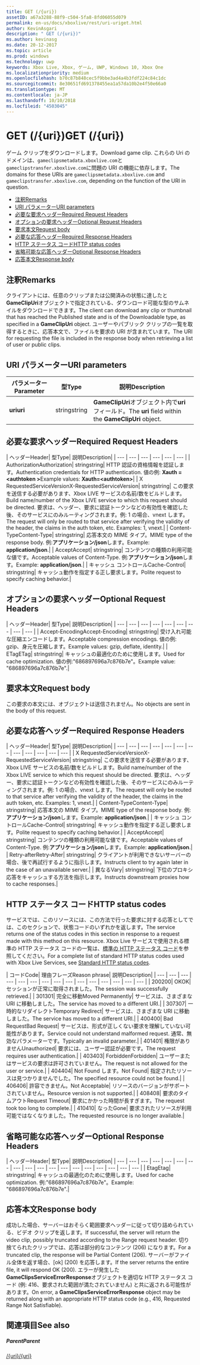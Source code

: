 ```yaml
---
title: GET (/{uri})
assetID: a67a3288-88f9-c504-5fa8-8fd06055d079
permalink: en-us/docs/xboxlive/rest/uri-uriget.html
author: KevinAsgari
description: " GET (/{uri})"
ms.author: kevinasg
ms.date: 20-12-2017
ms.topic: article
ms.prod: windows
ms.technology: uwp
keywords: Xbox Live, Xbox, ゲーム, UWP, Windows 10, Xbox One
ms.localizationpriority: medium
ms.openlocfilehash: b70c87b848cec5f9bbe3ad4a4b3fdf224c84c1dc
ms.sourcegitcommit: 8e30651fd691378455ea1a57da10b2e4f50e66a0
ms.translationtype: MT
ms.contentlocale: ja-JP
ms.lasthandoff: 10/10/2018
ms.locfileid: "4503045"
---
```

# <a name="get-uri"></a><span data-ttu-id="d8bf7-104">GET (/{uri})</span><span class="sxs-lookup"><span data-stu-id="d8bf7-104">GET (/{uri})</span></span>
<span data-ttu-id="d8bf7-105">ゲーム クリップをダウンロードします。</span><span class="sxs-lookup"><span data-stu-id="d8bf7-105">Download game clip.</span></span> <span data-ttu-id="d8bf7-106">これらの Uri のドメインは、`gameclipsmetadata.xboxlive.com`と`gameclipstransfer.xboxlive.com`に問題の URI の機能に依存します。</span><span class="sxs-lookup"><span data-stu-id="d8bf7-106">The domains for these URIs are `gameclipsmetadata.xboxlive.com` and `gameclipstransfer.xboxlive.com`, depending on the function of the URI in question.</span></span>
 
  * [<span data-ttu-id="d8bf7-107">注釈</span><span class="sxs-lookup"><span data-stu-id="d8bf7-107">Remarks</span></span>](#ID4EX)
  * [<span data-ttu-id="d8bf7-108">URI パラメーター</span><span class="sxs-lookup"><span data-stu-id="d8bf7-108">URI parameters</span></span>](#ID4EDB)
  * [<span data-ttu-id="d8bf7-109">必要な要求ヘッダー</span><span class="sxs-lookup"><span data-stu-id="d8bf7-109">Required Request Headers</span></span>](#ID4EEC)
  * [<span data-ttu-id="d8bf7-110">オプションの要求ヘッダー</span><span class="sxs-lookup"><span data-stu-id="d8bf7-110">Optional Request Headers</span></span>](#ID4EQE)
  * [<span data-ttu-id="d8bf7-111">要求本文</span><span class="sxs-lookup"><span data-stu-id="d8bf7-111">Request body</span></span>](#ID4EZF)
  * [<span data-ttu-id="d8bf7-112">必要な応答ヘッダー</span><span class="sxs-lookup"><span data-stu-id="d8bf7-112">Required Response Headers</span></span>](#ID4EEG)
  * [<span data-ttu-id="d8bf7-113">HTTP ステータス コード</span><span class="sxs-lookup"><span data-stu-id="d8bf7-113">HTTP status codes</span></span>](#ID4EYAAC)
  * [<span data-ttu-id="d8bf7-114">省略可能な応答ヘッダー</span><span class="sxs-lookup"><span data-stu-id="d8bf7-114">Optional Response Headers</span></span>](#ID4EOFAC)
  * [<span data-ttu-id="d8bf7-115">応答本文</span><span class="sxs-lookup"><span data-stu-id="d8bf7-115">Response body</span></span>](#ID4EOGAC)
 
<a id="ID4EX"></a>

 
## <a name="remarks"></a><span data-ttu-id="d8bf7-116">注釈</span><span class="sxs-lookup"><span data-stu-id="d8bf7-116">Remarks</span></span>
 
<span data-ttu-id="d8bf7-117">クライアントには、任意のクリップまたは公開済みの状態に達したと**GameClipUri**オブジェクトで指定されている、ダウンロード可能な型のサムネイルをダウンロードできます。</span><span class="sxs-lookup"><span data-stu-id="d8bf7-117">The client can download any clip or thumbnail that has reached the Published state and is of the Downloadable type, as specified in a **GameClipUri** object.</span></span> <span data-ttu-id="d8bf7-118">ユーザーやパブリック クリップの一覧を取得するときに、応答本文で、ファイルを要求の URI が含まれています。</span><span class="sxs-lookup"><span data-stu-id="d8bf7-118">The URI for requesting the file is included in the response body when retrieving a list of user or public clips.</span></span>
  
<a id="ID4EDB"></a>

 
## <a name="uri-parameters"></a><span data-ttu-id="d8bf7-119">URI パラメーター</span><span class="sxs-lookup"><span data-stu-id="d8bf7-119">URI parameters</span></span>
 
| <span data-ttu-id="d8bf7-120">パラメーター</span><span class="sxs-lookup"><span data-stu-id="d8bf7-120">Parameter</span></span>| <span data-ttu-id="d8bf7-121">型</span><span class="sxs-lookup"><span data-stu-id="d8bf7-121">Type</span></span>| <span data-ttu-id="d8bf7-122">説明</span><span class="sxs-lookup"><span data-stu-id="d8bf7-122">Description</span></span>| 
| --- | --- | --- | 
| <b><span data-ttu-id="d8bf7-123">uri</span><span class="sxs-lookup"><span data-stu-id="d8bf7-123">uri</span></span></b>| <span data-ttu-id="d8bf7-124">string</span><span class="sxs-lookup"><span data-stu-id="d8bf7-124">string</span></span>| <span data-ttu-id="d8bf7-125"><b>GameClipUri</b>オブジェクト内で<b>uri</b>フィールド。</span><span class="sxs-lookup"><span data-stu-id="d8bf7-125">The <b>uri</b> field within the <b>GameClipUri</b> object.</span></span>| 
  
<a id="ID4EEC"></a>

 
## <a name="required-request-headers"></a><span data-ttu-id="d8bf7-126">必要な要求ヘッダー</span><span class="sxs-lookup"><span data-stu-id="d8bf7-126">Required Request Headers</span></span>
 
| <span data-ttu-id="d8bf7-127">ヘッダー</span><span class="sxs-lookup"><span data-stu-id="d8bf7-127">Header</span></span>| <span data-ttu-id="d8bf7-128">型</span><span class="sxs-lookup"><span data-stu-id="d8bf7-128">Type</span></span>| <span data-ttu-id="d8bf7-129">説明</span><span class="sxs-lookup"><span data-stu-id="d8bf7-129">Description</span></span>| 
| --- | --- | --- | --- | --- | --- | 
| <span data-ttu-id="d8bf7-130">Authorization</span><span class="sxs-lookup"><span data-stu-id="d8bf7-130">Authorization</span></span>| <span data-ttu-id="d8bf7-131">string</span><span class="sxs-lookup"><span data-stu-id="d8bf7-131">string</span></span>| <span data-ttu-id="d8bf7-132">HTTP 認証の資格情報を認証します。</span><span class="sxs-lookup"><span data-stu-id="d8bf7-132">Authentication credentials for HTTP authentication.</span></span> <span data-ttu-id="d8bf7-133">値の例: <b>Xauth =&lt;authtoken ></b></span><span class="sxs-lookup"><span data-stu-id="d8bf7-133">Example values: <b>Xauth=&lt;authtoken></b></span></span>| 
| <span data-ttu-id="d8bf7-134">X RequestedServiceVersion</span><span class="sxs-lookup"><span data-stu-id="d8bf7-134">X-RequestedServiceVersion</span></span>| <span data-ttu-id="d8bf7-135">string</span><span class="sxs-lookup"><span data-stu-id="d8bf7-135">string</span></span>| <span data-ttu-id="d8bf7-136">この要求を送信する必要があります、Xbox LIVE サービスの名前/数をビルドします。</span><span class="sxs-lookup"><span data-stu-id="d8bf7-136">Build name/number of the Xbox LIVE service to which this request should be directed.</span></span> <span data-ttu-id="d8bf7-137">要求は、ヘッダー、要求に認証トークンなどの有効性を確認した後、そのサービスにのみルーティングされます。例: 1 の場合、vnext します。</span><span class="sxs-lookup"><span data-stu-id="d8bf7-137">The request will only be routed to that service after verifying the validity of the header, the claims in the auth token, etc. Examples: 1, vnext.</span></span>| 
| <span data-ttu-id="d8bf7-138">Content-Type</span><span class="sxs-lookup"><span data-stu-id="d8bf7-138">Content-Type</span></span>| <span data-ttu-id="d8bf7-139">string</span><span class="sxs-lookup"><span data-stu-id="d8bf7-139">string</span></span>| <span data-ttu-id="d8bf7-140">応答本文の MIME タイプ。</span><span class="sxs-lookup"><span data-stu-id="d8bf7-140">MIME type of the response body.</span></span> <span data-ttu-id="d8bf7-141">例:<b>アプリケーション/json</b>します。</span><span class="sxs-lookup"><span data-stu-id="d8bf7-141">Example: <b>application/json</b>.</span></span>| 
| <span data-ttu-id="d8bf7-142">Accept</span><span class="sxs-lookup"><span data-stu-id="d8bf7-142">Accept</span></span>| <span data-ttu-id="d8bf7-143">string</span><span class="sxs-lookup"><span data-stu-id="d8bf7-143">string</span></span>| <span data-ttu-id="d8bf7-144">コンテンツの種類の利用可能な値です。</span><span class="sxs-lookup"><span data-stu-id="d8bf7-144">Acceptable values of Content-Type.</span></span> <span data-ttu-id="d8bf7-145">例:<b>アプリケーション/json</b>します。</span><span class="sxs-lookup"><span data-stu-id="d8bf7-145">Example: <b>application/json</b>.</span></span>| 
| <span data-ttu-id="d8bf7-146">キャッシュ コントロール</span><span class="sxs-lookup"><span data-stu-id="d8bf7-146">Cache-Control</span></span>| <span data-ttu-id="d8bf7-147">string</span><span class="sxs-lookup"><span data-stu-id="d8bf7-147">string</span></span>| <span data-ttu-id="d8bf7-148">キャッシュ動作を指定する正し要求します。</span><span class="sxs-lookup"><span data-stu-id="d8bf7-148">Polite request to specify caching behavior.</span></span>| 
  
<a id="ID4EQE"></a>

 
## <a name="optional-request-headers"></a><span data-ttu-id="d8bf7-149">オプションの要求ヘッダー</span><span class="sxs-lookup"><span data-stu-id="d8bf7-149">Optional Request Headers</span></span>
 
| <span data-ttu-id="d8bf7-150">ヘッダー</span><span class="sxs-lookup"><span data-stu-id="d8bf7-150">Header</span></span>| <span data-ttu-id="d8bf7-151">型</span><span class="sxs-lookup"><span data-stu-id="d8bf7-151">Type</span></span>| <span data-ttu-id="d8bf7-152">説明</span><span class="sxs-lookup"><span data-stu-id="d8bf7-152">Description</span></span>| 
| --- | --- | --- | --- | --- | --- | --- | --- | --- | 
| <span data-ttu-id="d8bf7-153">Accept-Encoding</span><span class="sxs-lookup"><span data-stu-id="d8bf7-153">Accept-Encoding</span></span>| <span data-ttu-id="d8bf7-154">string</span><span class="sxs-lookup"><span data-stu-id="d8bf7-154">string</span></span>| <span data-ttu-id="d8bf7-155">受け入れ可能な圧縮エンコードします。</span><span class="sxs-lookup"><span data-stu-id="d8bf7-155">Acceptable compression encodings.</span></span> <span data-ttu-id="d8bf7-156">値の例: gzip、身元を圧縮します。</span><span class="sxs-lookup"><span data-stu-id="d8bf7-156">Example values: gzip, deflate, identity.</span></span>| 
| <span data-ttu-id="d8bf7-157">ETag</span><span class="sxs-lookup"><span data-stu-id="d8bf7-157">ETag</span></span>| <span data-ttu-id="d8bf7-158">string</span><span class="sxs-lookup"><span data-stu-id="d8bf7-158">string</span></span>| <span data-ttu-id="d8bf7-159">キャッシュの最適化のために使用します。</span><span class="sxs-lookup"><span data-stu-id="d8bf7-159">Used for cache optimization.</span></span> <span data-ttu-id="d8bf7-160">値の例:"686897696a7c876b7e"。</span><span class="sxs-lookup"><span data-stu-id="d8bf7-160">Example value: "686897696a7c876b7e".</span></span>| 
  
<a id="ID4EZF"></a>

 
## <a name="request-body"></a><span data-ttu-id="d8bf7-161">要求本文</span><span class="sxs-lookup"><span data-stu-id="d8bf7-161">Request body</span></span>
 
<span data-ttu-id="d8bf7-162">この要求の本文には、オブジェクトは送信されません。</span><span class="sxs-lookup"><span data-stu-id="d8bf7-162">No objects are sent in the body of this request.</span></span>
  
<a id="ID4EEG"></a>

 
## <a name="required-response-headers"></a><span data-ttu-id="d8bf7-163">必要な応答ヘッダー</span><span class="sxs-lookup"><span data-stu-id="d8bf7-163">Required Response Headers</span></span>
 
| <span data-ttu-id="d8bf7-164">ヘッダー</span><span class="sxs-lookup"><span data-stu-id="d8bf7-164">Header</span></span>| <span data-ttu-id="d8bf7-165">型</span><span class="sxs-lookup"><span data-stu-id="d8bf7-165">Type</span></span>| <span data-ttu-id="d8bf7-166">説明</span><span class="sxs-lookup"><span data-stu-id="d8bf7-166">Description</span></span>| 
| --- | --- | --- | --- | --- | --- | --- | --- | --- | --- | --- | --- | 
| <span data-ttu-id="d8bf7-167">X RequestedServiceVersion</span><span class="sxs-lookup"><span data-stu-id="d8bf7-167">X-RequestedServiceVersion</span></span>| <span data-ttu-id="d8bf7-168">string</span><span class="sxs-lookup"><span data-stu-id="d8bf7-168">string</span></span>| <span data-ttu-id="d8bf7-169">この要求を送信する必要があります、Xbox LIVE サービスの名前/数をビルドします。</span><span class="sxs-lookup"><span data-stu-id="d8bf7-169">Build name/number of the Xbox LIVE service to which this request should be directed.</span></span> <span data-ttu-id="d8bf7-170">要求は、ヘッダー、要求に認証トークンなどの有効性を確認した後、そのサービスにのみルーティングされます。例: 1 の場合、vnext します。</span><span class="sxs-lookup"><span data-stu-id="d8bf7-170">The request will only be routed to that service after verifying the validity of the header, the claims in the auth token, etc. Examples: 1, vnext.</span></span>| 
| <span data-ttu-id="d8bf7-171">Content-Type</span><span class="sxs-lookup"><span data-stu-id="d8bf7-171">Content-Type</span></span>| <span data-ttu-id="d8bf7-172">string</span><span class="sxs-lookup"><span data-stu-id="d8bf7-172">string</span></span>| <span data-ttu-id="d8bf7-173">応答本文の MIME タイプ。</span><span class="sxs-lookup"><span data-stu-id="d8bf7-173">MIME type of the response body.</span></span> <span data-ttu-id="d8bf7-174">例:<b>アプリケーション/json</b>します。</span><span class="sxs-lookup"><span data-stu-id="d8bf7-174">Example: <b>application/json</b>.</span></span>| 
| <span data-ttu-id="d8bf7-175">キャッシュ コントロール</span><span class="sxs-lookup"><span data-stu-id="d8bf7-175">Cache-Control</span></span>| <span data-ttu-id="d8bf7-176">string</span><span class="sxs-lookup"><span data-stu-id="d8bf7-176">string</span></span>| <span data-ttu-id="d8bf7-177">キャッシュ動作を指定する正し要求します。</span><span class="sxs-lookup"><span data-stu-id="d8bf7-177">Polite request to specify caching behavior.</span></span>| 
| <span data-ttu-id="d8bf7-178">Accept</span><span class="sxs-lookup"><span data-stu-id="d8bf7-178">Accept</span></span>| <span data-ttu-id="d8bf7-179">string</span><span class="sxs-lookup"><span data-stu-id="d8bf7-179">string</span></span>| <span data-ttu-id="d8bf7-180">コンテンツの種類の利用可能な値です。</span><span class="sxs-lookup"><span data-stu-id="d8bf7-180">Acceptable values of Content-Type.</span></span> <span data-ttu-id="d8bf7-181">例:<b>アプリケーション/json</b>します。</span><span class="sxs-lookup"><span data-stu-id="d8bf7-181">Example: <b>application/json</b>.</span></span>| 
| <span data-ttu-id="d8bf7-182">Retry-after</span><span class="sxs-lookup"><span data-stu-id="d8bf7-182">Retry-After</span></span>| <span data-ttu-id="d8bf7-183">string</span><span class="sxs-lookup"><span data-stu-id="d8bf7-183">string</span></span>| <span data-ttu-id="d8bf7-184">クライアントが利用できないサーバーの場合、後で再試行するように指示します。</span><span class="sxs-lookup"><span data-stu-id="d8bf7-184">Instructs client to try again later in the case of an unavailable server.</span></span>| 
| <span data-ttu-id="d8bf7-185">異なる</span><span class="sxs-lookup"><span data-stu-id="d8bf7-185">Vary</span></span>| <span data-ttu-id="d8bf7-186">string</span><span class="sxs-lookup"><span data-stu-id="d8bf7-186">string</span></span>| <span data-ttu-id="d8bf7-187">下位のプロキシ応答をキャッシュする方法を指示します。</span><span class="sxs-lookup"><span data-stu-id="d8bf7-187">Instructs downstream proxies how to cache responses.</span></span>| 
  
<a id="ID4EYAAC"></a>

 
## <a name="http-status-codes"></a><span data-ttu-id="d8bf7-188">HTTP ステータス コード</span><span class="sxs-lookup"><span data-stu-id="d8bf7-188">HTTP status codes</span></span>
 
<span data-ttu-id="d8bf7-189">サービスでは、このリソースには、この方法で行った要求に対する応答としてでは、このセクションで、状態コードのいずれかを返します。</span><span class="sxs-lookup"><span data-stu-id="d8bf7-189">The service returns one of the status codes in this section in response to a request made with this method on this resource.</span></span> <span data-ttu-id="d8bf7-190">Xbox Live サービスで使用される標準の HTTP ステータス コードの一覧は、[標準の HTTP ステータス コード](../../additional/httpstatuscodes.md)を参照してください。</span><span class="sxs-lookup"><span data-stu-id="d8bf7-190">For a complete list of standard HTTP status codes used with Xbox Live Services, see [Standard HTTP status codes](../../additional/httpstatuscodes.md).</span></span>
 
| <span data-ttu-id="d8bf7-191">コード</span><span class="sxs-lookup"><span data-stu-id="d8bf7-191">Code</span></span>| <span data-ttu-id="d8bf7-192">理由フレーズ</span><span class="sxs-lookup"><span data-stu-id="d8bf7-192">Reason phrase</span></span>| <span data-ttu-id="d8bf7-193">説明</span><span class="sxs-lookup"><span data-stu-id="d8bf7-193">Description</span></span>| 
| --- | --- | --- | --- | --- | --- | --- | --- | --- | --- | --- | --- | --- | --- | --- | 
| <span data-ttu-id="d8bf7-194">200</span><span class="sxs-lookup"><span data-stu-id="d8bf7-194">200</span></span>| <span data-ttu-id="d8bf7-195">OK</span><span class="sxs-lookup"><span data-stu-id="d8bf7-195">OK</span></span>| <span data-ttu-id="d8bf7-196">セッションが正常に取得されました。</span><span class="sxs-lookup"><span data-stu-id="d8bf7-196">The session was successfully retrieved.</span></span>| 
| <span data-ttu-id="d8bf7-197">301</span><span class="sxs-lookup"><span data-stu-id="d8bf7-197">301</span></span>| <span data-ttu-id="d8bf7-198">完全に移動</span><span class="sxs-lookup"><span data-stu-id="d8bf7-198">Moved Permanently</span></span>| <span data-ttu-id="d8bf7-199">サービスは、さまざまな URI に移動しました。</span><span class="sxs-lookup"><span data-stu-id="d8bf7-199">The service has moved to a different URI.</span></span>| 
| <span data-ttu-id="d8bf7-200">307</span><span class="sxs-lookup"><span data-stu-id="d8bf7-200">307</span></span>| <span data-ttu-id="d8bf7-201">一時的なリダイレクト</span><span class="sxs-lookup"><span data-stu-id="d8bf7-201">Temporary Redirect</span></span>| <span data-ttu-id="d8bf7-202">サービスは、さまざまな URI に移動しました。</span><span class="sxs-lookup"><span data-stu-id="d8bf7-202">The service has moved to a different URI.</span></span>| 
| <span data-ttu-id="d8bf7-203">400</span><span class="sxs-lookup"><span data-stu-id="d8bf7-203">400</span></span>| <span data-ttu-id="d8bf7-204">Bad Request</span><span class="sxs-lookup"><span data-stu-id="d8bf7-204">Bad Request</span></span>| <span data-ttu-id="d8bf7-205">サービスは、形式が正しくない要求を理解していない可能性があります。</span><span class="sxs-lookup"><span data-stu-id="d8bf7-205">Service could not understand malformed request.</span></span> <span data-ttu-id="d8bf7-206">通常、無効なパラメーターです。</span><span class="sxs-lookup"><span data-stu-id="d8bf7-206">Typically an invalid parameter.</span></span>| 
| <span data-ttu-id="d8bf7-207">401</span><span class="sxs-lookup"><span data-stu-id="d8bf7-207">401</span></span>| <span data-ttu-id="d8bf7-208">権限がありません</span><span class="sxs-lookup"><span data-stu-id="d8bf7-208">Unauthorized</span></span>| <span data-ttu-id="d8bf7-209">要求には、ユーザー認証が必要です。</span><span class="sxs-lookup"><span data-stu-id="d8bf7-209">The request requires user authentication.</span></span>| 
| <span data-ttu-id="d8bf7-210">403</span><span class="sxs-lookup"><span data-stu-id="d8bf7-210">403</span></span>| <span data-ttu-id="d8bf7-211">Forbidden</span><span class="sxs-lookup"><span data-stu-id="d8bf7-211">Forbidden</span></span>| <span data-ttu-id="d8bf7-212">ユーザーまたはサービスの要求は許可されていません。</span><span class="sxs-lookup"><span data-stu-id="d8bf7-212">The request is not allowed for the user or service.</span></span>| 
| <span data-ttu-id="d8bf7-213">404</span><span class="sxs-lookup"><span data-stu-id="d8bf7-213">404</span></span>| <span data-ttu-id="d8bf7-214">Not Found します。</span><span class="sxs-lookup"><span data-stu-id="d8bf7-214">Not Found</span></span>| <span data-ttu-id="d8bf7-215">指定されたリソースは見つかりませんでした。</span><span class="sxs-lookup"><span data-stu-id="d8bf7-215">The specified resource could not be found.</span></span>| 
| <span data-ttu-id="d8bf7-216">406</span><span class="sxs-lookup"><span data-stu-id="d8bf7-216">406</span></span>| <span data-ttu-id="d8bf7-217">許容できません。</span><span class="sxs-lookup"><span data-stu-id="d8bf7-217">Not Acceptable</span></span>| <span data-ttu-id="d8bf7-218">リソースのバージョンがサポートされていません。</span><span class="sxs-lookup"><span data-stu-id="d8bf7-218">Resource version is not supported.</span></span>| 
| <span data-ttu-id="d8bf7-219">408</span><span class="sxs-lookup"><span data-stu-id="d8bf7-219">408</span></span>| <span data-ttu-id="d8bf7-220">要求のタイムアウト</span><span class="sxs-lookup"><span data-stu-id="d8bf7-220">Request Timeout</span></span>| <span data-ttu-id="d8bf7-221">要求にかかった時間が長すぎます。</span><span class="sxs-lookup"><span data-stu-id="d8bf7-221">The request took too long to complete.</span></span>| 
| <span data-ttu-id="d8bf7-222">410</span><span class="sxs-lookup"><span data-stu-id="d8bf7-222">410</span></span>| <span data-ttu-id="d8bf7-223">なった</span><span class="sxs-lookup"><span data-stu-id="d8bf7-223">Gone</span></span>| <span data-ttu-id="d8bf7-224">要求されたリソースが利用可能ではなくなりました。</span><span class="sxs-lookup"><span data-stu-id="d8bf7-224">The requested resource is no longer available.</span></span>| 
  
<a id="ID4EOFAC"></a>

 
## <a name="optional-response-headers"></a><span data-ttu-id="d8bf7-225">省略可能な応答ヘッダー</span><span class="sxs-lookup"><span data-stu-id="d8bf7-225">Optional Response Headers</span></span>
 
| <span data-ttu-id="d8bf7-226">ヘッダー</span><span class="sxs-lookup"><span data-stu-id="d8bf7-226">Header</span></span>| <span data-ttu-id="d8bf7-227">型</span><span class="sxs-lookup"><span data-stu-id="d8bf7-227">Type</span></span>| <span data-ttu-id="d8bf7-228">説明</span><span class="sxs-lookup"><span data-stu-id="d8bf7-228">Description</span></span>| 
| --- | --- | --- | --- | --- | --- | --- | --- | --- | --- | --- | --- | --- | --- | --- | --- | --- | --- | 
| <span data-ttu-id="d8bf7-229">Etag</span><span class="sxs-lookup"><span data-stu-id="d8bf7-229">Etag</span></span>| <span data-ttu-id="d8bf7-230">string</span><span class="sxs-lookup"><span data-stu-id="d8bf7-230">string</span></span>| <span data-ttu-id="d8bf7-231">キャッシュの最適化のために使用します。</span><span class="sxs-lookup"><span data-stu-id="d8bf7-231">Used for cache optimization.</span></span> <span data-ttu-id="d8bf7-232">例:"686897696a7c876b7e"。</span><span class="sxs-lookup"><span data-stu-id="d8bf7-232">Example: "686897696a7c876b7e".</span></span>| 
  
<a id="ID4EOGAC"></a>

 
## <a name="response-body"></a><span data-ttu-id="d8bf7-233">応答本文</span><span class="sxs-lookup"><span data-stu-id="d8bf7-233">Response body</span></span>
 
<a id="ID4EUGAC"></a>

  
 
<span data-ttu-id="d8bf7-234">成功した場合、サーバーはおそらく範囲要求ヘッダーに従って切り詰められている、ビデオ クリップを返します。</span><span class="sxs-lookup"><span data-stu-id="d8bf7-234">If successful, the server will return the video clip, possibly truncated according to the Range request header.</span></span> <span data-ttu-id="d8bf7-235">切り捨てられたクリップでは、応答は部分的なコンテンツ (206) になります。</span><span class="sxs-lookup"><span data-stu-id="d8bf7-235">For a truncated clip, the response will be Partial Content (206).</span></span> <span data-ttu-id="d8bf7-236">サーバーがファイル全体を返す場合、[ok] (200) を応答します。</span><span class="sxs-lookup"><span data-stu-id="d8bf7-236">If the server returns the entire file, it will respond OK (200).</span></span> <span data-ttu-id="d8bf7-237">エラーが発生した**GameClipsServiceErrorResponse**オブジェクトを適切な HTTP ステータス コード (例: 416、要求された範囲が満たされていません) と共に返される可能性があります。</span><span class="sxs-lookup"><span data-stu-id="d8bf7-237">On error, a **GameClipsServiceErrorResponse** object may be returned along with an appropriate HTTP status code (e.g., 416, Requested Range Not Satisfiable).</span></span>
   
<a id="ID4E4GAC"></a>

 
## <a name="see-also"></a><span data-ttu-id="d8bf7-238">関連項目</span><span class="sxs-lookup"><span data-stu-id="d8bf7-238">See also</span></span>
 
<a id="ID4E6GAC"></a>

 
##### <a name="parent"></a><span data-ttu-id="d8bf7-239">Parent</span><span class="sxs-lookup"><span data-stu-id="d8bf7-239">Parent</span></span> 

[<span data-ttu-id="d8bf7-240">/{uri}</span><span class="sxs-lookup"><span data-stu-id="d8bf7-240">/{uri}</span></span>](uri-uri.md)

   